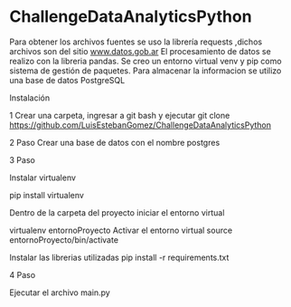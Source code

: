 # ChallengeDataAnalyticsPython
 
 
Para obtener los archivos fuentes se uso la librería requests ,dichos archivos son del sitio www.datos.gob.ar
El procesamiento de datos se realizo con la libreria pandas.
Se creo un entorno virtual venv y pip como sistema de gestión de paquetes.
Para almacenar la informacion se utilizo una base de datos PostgreSQL 


Instalación

1 Crear una carpeta, ingresar a git bash y ejecutar
  git clone https://github.com/LuisEstebanGomez/ChallengeDataAnalyticsPython

2 Paso
Crear una base de datos con el nombre postgres

3 Paso

Instalar virtualenv

pip install virtualenv

Dentro de la carpeta del proyecto iniciar el entorno virtual

virtualenv entornoProyecto
Activar el entorno virtual
source entornoProyecto/bin/activate

Instalar las librerias utilizadas
pip install -r requirements.txt

4 Paso

Ejecutar el archivo main.py

